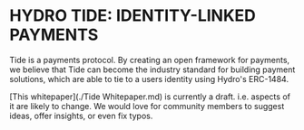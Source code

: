 # HYDRO TIDE: IDENTITY-LINKED PAYMENTS

Tide is a payments protocol. By creating an open framework for payments, we believe that Tide can become the industry standard for building payment solutions, which are able to tie to a users identity using Hydro's ERC-1484.

[This whitepaper](./Tide Whitepaper.md) is currently a draft. i.e. aspects of it are likely to change. We would love for community members to suggest ideas, offer insights, or even fix typos.
